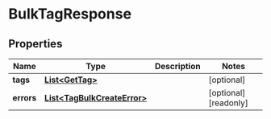 

# BulkTagResponse


## Properties

| Name | Type | Description | Notes |
|------------ | ------------- | ------------- | -------------|
|**tags** | [**List&lt;GetTag&gt;**](GetTag.md) |  |  [optional] |
|**errors** | [**List&lt;TagBulkCreateError&gt;**](TagBulkCreateError.md) |  |  [optional] [readonly] |



